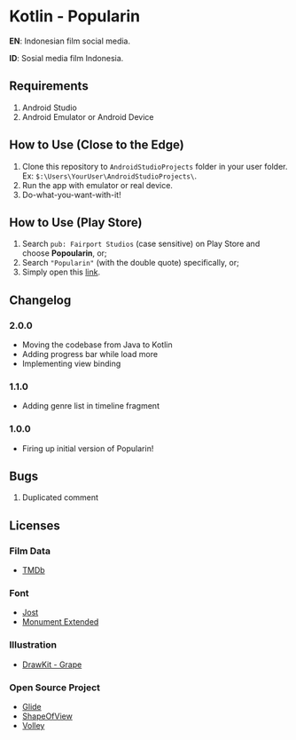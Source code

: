 # Kotlin - Popularin
**EN**: Indonesian film social media.

**ID**: Sosial media film Indonesia.

## Requirements
1. Android Studio
2. Android Emulator or Android Device

## How to Use (Close to the Edge)
1. Clone this repository to `AndroidStudioProjects` folder in your user folder. Ex: `$:\Users\YourUser\AndroidStudioProjects\`.
2. Run the app with emulator or real device.
3. Do-what-you-want-with-it!

## How to Use (Play Store)
1. Search `pub: Fairport Studios` (case sensitive) on Play Store and choose **Popoularin**, or;
2. Search `"Popularin"` (with the double quote) specifically, or;
3. Simply open this [link](https://bit.ly/Popularin "Popularin on Play Store").

## Changelog
### 2.0.0
- Moving the codebase from Java to Kotlin
- Adding progress bar while load more
- Implementing view binding
### 1.1.0
- Adding genre list in timeline fragment
### 1.0.0
- Firing up initial version of Popularin!

## Bugs
1. Duplicated comment

## Licenses
### Film Data
- [TMDb](https://www.themoviedb.org/)
### Font
- [Jost](https://fonts.google.com/specimen/Jost)
- [Monument Extended](https://pangrampangram.com/products/monument-extended?variant=13608565899306)
### Illustration
- [DrawKit - Grape](https://www.drawkit.io/product/grape-illustration-pack)
### Open Source Project
- [Glide](https://github.com/bumptech/glide)
- [ShapeOfView](https://github.com/florent37/ShapeOfView)
- [Volley](https://github.com/google/volley)
